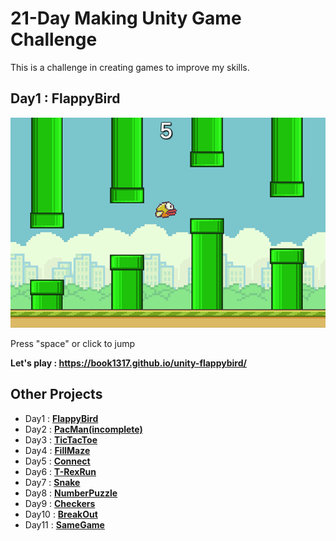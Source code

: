 # 21-Day Making Unity Game Challenge
This is a challenge in creating games to improve my skills.



 ## Day1 : FlappyBird
 
  ![GitHub Logo](/images/image1.png)
  
Press "space" or click to jump

**Let's play : https://book1317.github.io/unity-flappybird/**

## Other Projects

* Day1 : <a href="https://github.com/book1317/unity-flappybird" target="_blank">**FlappyBird**</a>
* Day2 : <a href="https://github.com/book1317/unity-pacman" target="_blank">**PacMan(incomplete)**</a>
* Day3 : <a href="https://github.com/book1317/unity-tictactoe" target="_blank">**TicTacToe**</a>
* Day4 : <a href="https://github.com/book1317/unity-fillmaze" target="_blank">**FillMaze**</a>
* Day5 : <a href="https://github.com/book1317/unity-connect" target="_blank">**Connect**</a>
* Day6 : <a href="https://github.com/book1317/unity-trexrun" target="_blank">**T-RexRun**</a>
* Day7 : <a href="https://github.com/book1317/unity-snake" target="_blank">**Snake**</a>
* Day8 : <a href="https://github.com/book1317/unity-numberpuzzle" target="_blank">**NumberPuzzle**</a>
* Day9 : <a href="https://github.com/book1317/unity-checkers" target="_blank">**Checkers**</a>
* Day10 : <a href="https://github.com/book1317/unity-breakout" target="_blank">**BreakOut**</a>
* Day11 : <a href="https://github.com/book1317/unity-samegame" target="_blank">**SameGame**</a>


